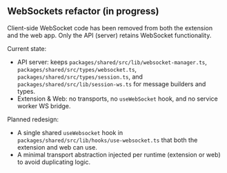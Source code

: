 ## WebSockets refactor (in progress)

Client-side WebSocket code has been removed from both the extension and the web app. Only the API (server) retains WebSocket functionality.

Current state:

- API server: keeps `packages/shared/src/lib/websocket-manager.ts`, `packages/shared/src/types/websocket.ts`, `packages/shared/src/types/session.ts`, and `packages/shared/src/lib/session-ws.ts` for message builders and types.
- Extension & Web: no transports, no `useWebSocket` hook, and no service worker WS bridge.

Planned redesign:

- A single shared `useWebsocket` hook in `packages/shared/src/lib/hooks/use-websocket.ts` that both the extension and web can use.
- A minimal transport abstraction injected per runtime (extension or web) to avoid duplicating logic.
